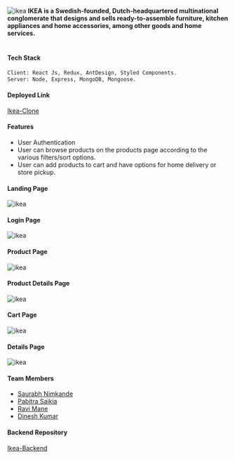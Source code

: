 ![ikea](https://github.com/meravimane/ikea-frontend/blob/30e95af544f4fbcd2b27280b8826a3e70e20e374/public/images/ikea.png)
**IKEA is a Swedish-founded, Dutch-headquartered multinational conglomerate that designs and sells ready-to-assemble furniture, kitchen appliances and home accessories, among other goods and home services.**

#
#### Tech Stack
 ``` sh
 Client: React Js, Redux, AntDesign, Styled Components.
 Server: Node, Express, MongoDB, Mongoose.
 ```
 #### Deployed Link 
 [Ikea-Clone](https://ikea-clone-omega.vercel.app/)
 
 #### Features
- User Authentication
- User can browse products on the products page according to the various filters/sort options.
- User can add products to cart and have options for home delivery or store pickup.

#### Landing Page
![ikea](https://github.com/meravimane/ikea-frontend/blob/30e95af544f4fbcd2b27280b8826a3e70e20e374/public/images/homepage.JPG)

#### Login Page
![ikea](https://github.com/meravimane/ikea-frontend/blob/30e95af544f4fbcd2b27280b8826a3e70e20e374/public/images/login.JPG)

#### Product Page
![ikea](https://github.com/meravimane/ikea-frontend/blob/30e95af544f4fbcd2b27280b8826a3e70e20e374/public/images/product%20page.png)

#### Product Details Page
![ikea](https://github.com/meravimane/ikea-frontend/blob/30e95af544f4fbcd2b27280b8826a3e70e20e374/public/images/productdetails.png)

#### Cart Page
![ikea](https://github.com/meravimane/ikea-frontend/blob/30e95af544f4fbcd2b27280b8826a3e70e20e374/public/images/cartpage.png)

#### Details Page
![ikea](https://github.com/meravimane/ikea-frontend/blob/30e95af544f4fbcd2b27280b8826a3e70e20e374/public/images/paymentpage.png)

#### Team Members
- [Saurabh Nimkande](https://github.com/saurabhnimkande)
- [Pabitra Saikia](https://github.com/ipabitrasaikia1)
- [Ravi Mane](https://github.com/meravimane)
- [Dinesh Kumar](https://github.com/dinu1763)

#### Backend Repository
[Ikea-Backend](https://github.com/meravimane/ikea-backend)
